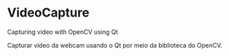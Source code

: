 # VideoCapture
Capturing video with OpenCV using Qt

Capturar vídeo da webcam usando o Qt por meio da biblioteca do OpenCV.
